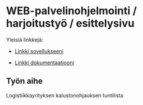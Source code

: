 # WEB-palvelinohjelmointi / harjoitustyö  / esittelysivu

Yleisiä linkkejä:

* [Linkki sovellukseeni]()

* [Linkki dokumentaatiooni]()




## Työn aihe

Logistiikkayrityksen kalustonohjauksen tuntilista

